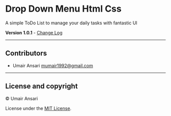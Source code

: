 # Drop Down Menu Html Css

A simple ToDo List to manage your daily tasks with fantastic UI

**Version 1.0.1** - [Change Log](CHANGELOG.md)

---

## Contributors

- Umair Ansari <mumair1992@gmail.com>

---

## License and copyright

&copy; Umair Ansari

License under the [MIT License](LICENSE).